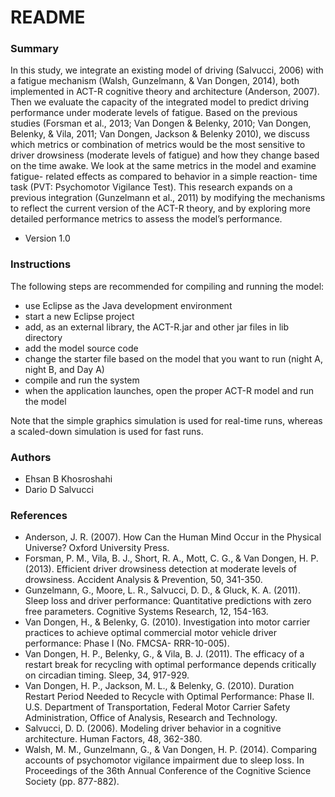 # README #

### Summary ###

In this study, we integrate an existing model of driving (Salvucci, 2006) with a fatigue mechanism (Walsh, Gunzelmann, & Van Dongen, 2014), both implemented in ACT-R cognitive theory and architecture (Anderson, 2007). Then we evaluate the capacity of the integrated model to predict driving performance under moderate levels of fatigue. Based on the previous studies (Forsman et al., 2013; Van Dongen & Belenky, 2010; Van Dongen, Belenky, & Vila, 2011; Van Dongen, Jackson & Belenky 2010), we discuss which metrics or combination of metrics would be the most sensitive to driver drowsiness (moderate levels of fatigue) and how they change based on the time awake. We look at the same metrics in the model and examine fatigue- related effects as compared to behavior in a simple reaction- time task (PVT: Psychomotor Vigilance Test). This research expands on a previous integration (Gunzelmann et al., 2011) by modifying the mechanisms to reflect the current version of the ACT-R theory, and by exploring more detailed performance metrics to assess the model’s performance.

* Version 1.0

### Instructions ###

The following steps are recommended for compiling and running the model:

* use Eclipse as the Java development environment
* start a new Eclipse project
* add, as an external library, the ACT-R.jar and other jar files in lib directory
* add the model source code
* change the starter file based on the model that you want to run (night A, night B, and Day A)
* compile and run the system
* when the application launches, open the proper ACT-R model and run the model

Note that the simple graphics simulation is used for real-time runs, whereas a scaled-down simulation is used for fast runs.

### Authors ###

* Ehsan B Khosroshahi
* Dario D Salvucci

### References ###

* Anderson, J. R. (2007). How Can the Human Mind Occur in the Physical Universe? Oxford University Press.
* Forsman, P. M., Vila, B. J., Short, R. A., Mott, C. G., & Van Dongen, H. P. (2013). Efficient driver drowsiness detection at moderate levels of drowsiness. Accident Analysis & Prevention, 50, 341-350.
* Gunzelmann, G., Moore, L. R., Salvucci, D. D., & Gluck, K. A. (2011). Sleep loss and driver performance: Quantitative predictions with zero free parameters. Cognitive Systems Research, 12, 154-163.
* Van Dongen, H., & Belenky, G. (2010). Investigation into
motor carrier practices to achieve optimal commercial motor vehicle driver performance: Phase I (No. FMCSA- RRR-10-005).
* Van Dongen, H. P., Belenky, G., & Vila, B. J. (2011). The efficacy of a restart break for recycling with optimal performance depends critically on circadian timing. Sleep, 34, 917-929.
* Van Dongen, H. P., Jackson, M. L., & Belenky, G. (2010). Duration Restart Period Needed to Recycle with Optimal Performance: Phase II. U.S. Department of Transportation, Federal Motor Carrier Safety Administration, Office of Analysis, Research and Technology.
* Salvucci, D. D. (2006). Modeling driver behavior in a cognitive architecture. Human Factors, 48, 362-380.
* Walsh, M. M., Gunzelmann, G., & Van Dongen, H. P. (2014). Comparing accounts of psychomotor vigilance impairment due to sleep loss. In Proceedings of the 36th Annual Conference of the Cognitive Science Society (pp. 877-882).
